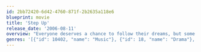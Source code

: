 ```yaml
---
id: 2bb72420-6d42-4760-871f-2b2635a118e6
blueprint: movie
title: 'Step Up'
release_date: '2006-08-11'
overview: "Everyone deserves a chance to follow their dreams, but some people only get one shot. Tyler Gage is a rebel from the wrong side of Baltimore's tracks and the only thing that stands between him and an unfulfilled life are his dreams of one day making it out of there. Nora is a privileged ballet dancer attending Baltimore's ultra-elite Maryland School of the Arts"
genres: '[{"id": 10402, "name": "Music"}, {"id": 18, "name": "Drama"}, {"id": 10749, "name": "Romance"}, {"id": 80, "name": "Crime"}]'
---
```

